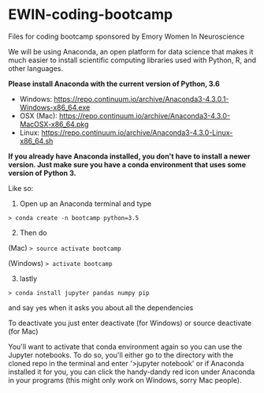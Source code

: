 # EWIN-coding-bootcamp
Files for coding bootcamp sponsored by Emory Women In Neuroscience

We will be using Anaconda, an open platform for data science that makes it much easier to install scientific computing libraries used with Python, R, and other languages.

**Please install Anaconda with the current version of Python, 3.6**
* Windows: https://repo.continuum.io/archive/Anaconda3-4.3.0.1-Windows-x86_64.exe
* OSX (Mac): https://repo.continuum.io/archive/Anaconda3-4.3.0-MacOSX-x86_64.pkg
* Linux: https://repo.continuum.io/archive/Anaconda3-4.3.0-Linux-x86_64.sh

**If you already have Anaconda installed, you don't have to install a newer version. Just make sure you have a conda environment that uses some version of Python 3.**

Like so:

1. Open up an Anaconda terminal and type

`> conda create -n bootcamp python=3.5`

2. Then do

(Mac)
`> source activate bootcamp`

(Windows)
`> activate bootcamp`

3. lastly

`> conda install jupyter pandas numpy pip`

and say `y`es when it asks you about all the dependencies

To deactivate you just enter deactivate (for Windows) or source deactivate (for Mac)

You'll want to activate that conda environment again so you can use the Jupyter notebooks. To do so, you'll either go to the directory with the cloned repo in the terminal and enter '>jupyter notebook' or if Anaconda installed it for you, you can click the handy-dandy red icon under Anaconda in your programs (this might only work on Windows, sorry Mac people).
